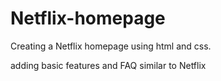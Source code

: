 # Netflix-homepage
Creating a Netflix homepage using html and css.

adding basic features and FAQ similar to Netflix
